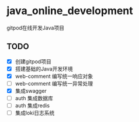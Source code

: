 # java_online_development
gitpod在线开发Java项目

## TODO
- [x] 创建gitpod项目
- [x] 搭建基础的Java开发环境
- [x] web-comment 编写统一响应对象
- [ ] web-comment 编写统一异常处理
- [x] 集成swagger
- [ ] auth 集成数据库
- [ ] auth 集成redis
- [ ] 集成loki日志系统
